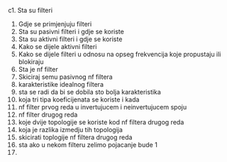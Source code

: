 c1. Sta su filteri
1. Gdje se primjenjuju filteri
2. Sta su pasivni filteri i gdje se koriste
3. Sta su aktivni filteri i gdje se koriste
4. Kako se dijele aktivni filteri
5. Kako se dijele filteri u odnosu na opseg frekvencija koje propustaju ili blokiraju
6. Sta je nf filter
7. Skiciraj semu pasivnog nf filtera
8. karakteristike idealnog filtera
9. sta se radi da bi se dobila sto bolja karakteristika
10. koja tri tipa koeficijenata se koriste i kada
11. nf filter prvog reda u invertujucem i neinvertujucem spoju
12. nf filter drugog reda
13. koje dvije topologije se koriste kod nf filtera drugog reda
14. koja je razlika izmedju tih topologija
15. skicirati toplogije nf filtera drugog reda
16. sta ako u nekom filteru zelimo pojacanje bude 1
17. 